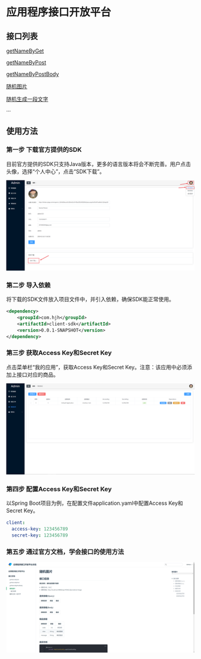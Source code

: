 # 应用程序接口开放平台

## 接口列表
[getNameByGet](getNameByGet.md)

[getNameByPost](getNameByPost.md)

[getNameByPostBody](getNameByPostBody.md)

[随机图片](随机图片.md)

[随机生成一段文字](随机生成一段文字.md)

···

## 使用方法

### 第一步 下载官方提供的SDK

目前官方提供的SDK只支持Java版本，更多的语言版本将会不断完善。用户点击头像，选择“个人中心”，点击“SDK下载”。

![](./img/DownloadSdk.png)

### 第二步 导入依赖

将下载的SDK文件放入项目文件中，并引入依赖，确保SDK能正常使用。

```xml
<dependency>
    <groupId>com.hjh</groupId>
    <artifactId>client-sdk</artifactId>
    <version>0.0.1-SNAPSHOT</version>
</dependency>
```

### 第三步 获取Access Key和Secret Key

点击菜单栏“我的应用”，获取Access Key和Secret Key。注意：该应用中必须添加上接口对应的商品。

![](./img/GetKey.png)

###  第四步 配置Access Key和Secret Key

以Spring Boot项目为例，在配置文件application.yaml中配置Access Key和Secret Key。

```yaml
client:
  access-key: 123456789
  secret-key: 123456789
```

### 第五步 通过官方文档，学会接口的使用方法

![](./img/doc.png)



